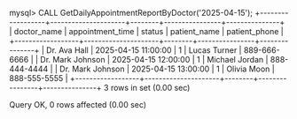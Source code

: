 mysql> CALL GetDailyAppointmentReportByDoctor('2025-04-15');
+------------------+---------------------+--------+----------------+---------------+
| doctor_name      | appointment_time    | status | patient_name   | patient_phone |
+------------------+---------------------+--------+----------------+---------------+
| Dr. Ava Hall     | 2025-04-15 11:00:00 |      1 | Lucas Turner   | 889-666-6666  |
| Dr. Mark Johnson | 2025-04-15 12:00:00 |      1 | Michael Jordan | 888-444-4444  |
| Dr. Mark Johnson | 2025-04-15 13:00:00 |      1 | Olivia Moon    | 888-555-5555  |
+------------------+---------------------+--------+----------------+---------------+
3 rows in set (0.00 sec)

Query OK, 0 rows affected (0.00 sec)